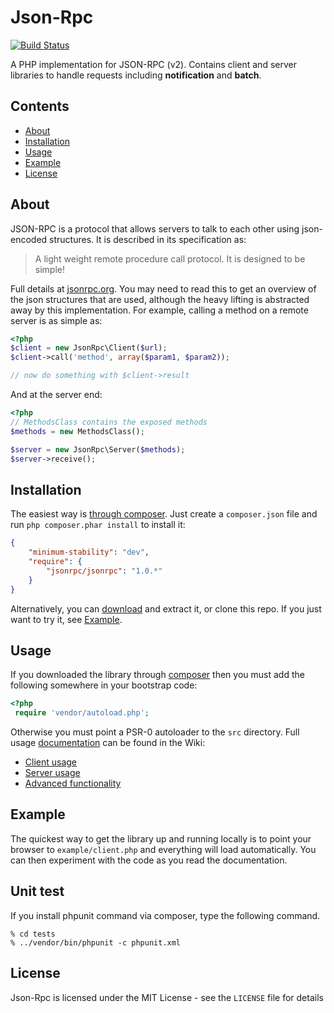 # Json-Rpc

[![Build Status](https://secure.travis-ci.org/johnstevenson/json-rpc.png)](http://travis-ci.org/johnstevenson/json-rpc)

A PHP implementation for JSON-RPC (v2). Contains client and server libraries to handle requests including **notification** and **batch**.

## Contents
* [About](#About)
* [Installation](#Installation)
* [Usage](#Usage)
* [Example](#Example)
* [License](#License)

<a name="About"></a>
## About

JSON-RPC is a protocol that allows servers to talk to each other using json-encoded structures. It is described in its specification as:

> A light weight remote procedure call protocol. It is designed to be simple!

Full details at [jsonrpc.org][json-spec]. You may need to read this to get an overview of the json structures that are used, although the heavy lifting is abstracted away by this implementation. For example, calling a method on a remote server is as simple as:

```php
<?php
$client = new JsonRpc\Client($url);
$client->call('method', array($param1, $param2));

// now do something with $client->result
```

And at the server end:

```php
<?php
// MethodsClass contains the exposed methods
$methods = new MethodsClass();

$server = new JsonRpc\Server($methods);
$server->receive();
```

<a name="Installation"></a>
## Installation
The easiest way is [through composer][composer]. Just create a `composer.json` file and run `php composer.phar install` to install it:

```json
{
    "minimum-stability": "dev",
    "require": {
        "jsonrpc/jsonrpc": "1.0.*"
    }
}
```

Alternatively, you can [download][download] and extract it, or clone this repo. If you just want to try it, see [Example](#Example).

<a name="Usage"></a>
## Usage
If you downloaded the library through [composer][composer] then you must add the following somewhere in your bootstrap code:

```php
<?php
 require 'vendor/autoload.php';
```
Otherwise you must point a PSR-0 autoloader to the `src` directory. Full usage [documentation][wiki] can be found in the Wiki:

* [Client usage][client]
* [Server usage][server]
* [Advanced functionality][advanced]

<a name="Example"></a>
## Example
The quickest way to get the library up and running locally is to point your browser to `example/client.php` and everything will load automatically. You can then experiment with the code as you read the documentation.

## Unit test
If you install phpunit command via composer, type the following command.

```
% cd tests
% ../vendor/bin/phpunit -c phpunit.xml
```

<a name="License"></a>
## License

Json-Rpc is licensed under the MIT License - see the `LICENSE` file for details


  [json-spec]: http://www.jsonrpc.org/
  [composer]: http://getcomposer.org
  [download]: https://github.com/johnstevenson/jsonrpc/downloads
  [wiki]:https://github.com/johnstevenson/jsonrpc/wiki/Home
  [client]:https://github.com/johnstevenson/jsonrpc/wiki/Client-usage
  [server]:https://github.com/johnstevenson/jsonrpc/wiki/Server-usage
  [advanced]:https://github.com/johnstevenson/jsonrpc/wiki/Advanced-functionality
